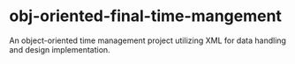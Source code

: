 # obj-oriented-final-time-mangement
An object-oriented time management project utilizing XML for data handling and design implementation.

